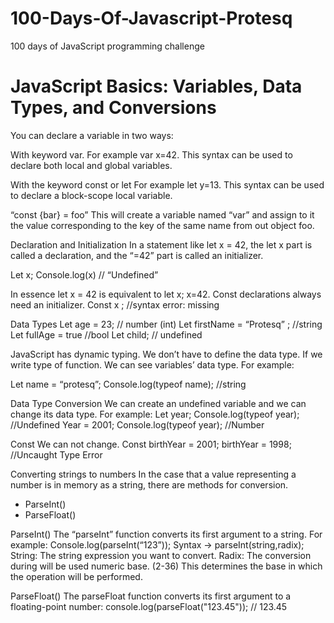 # 100-Days-Of-Javascript-Protesq
 100 days of JavaScript programming challenge


# JavaScript Basics: Variables, Data Types, and Conversions

You can declare a variable in two ways:

With keyword var. For example var x=42. This syntax can be used to declare both local and global variables. 

With the keyword const or let For example let y=13. This syntax can be used to declare a block-scope local variable.

“const {bar} = foo” This will create a variable named “var” and assign to it the value corresponding to the key of the same name from out object foo.

Declaration and Initialization
In a statement like let x = 42, the let x part is called a declaration, and the “=42” part is called an initializer.

Let x;
Console.log(x) // “Undefined”

In essence let x = 42 is equivalent to let x; x=42.
Const declarations always need an initializer.
Const x ; //syntax error: missing

Data Types
Let age = 23; // number (int)
Let firstName = “Protesq” ; //string
Let fullAge = true //bool
Let child; // undefined

JavaScript has dynamic typing. We don’t have to define the data type. 
If we write type of function. We can see variables’ data type.
For example:

Let name = “protesq”;
Console.log(typeof name); //string

Data Type Conversion
We can create an undefined variable and we can change its data type. 
For example:
Let year;
Console.log(typeof year); //Undefined
Year = 2001;
Console.log(typeof year); //Number

Const
We can not change.
Const birthYear = 2001;
birthYear = 1998; //Uncaught Type Error

Converting strings to numbers
In the case that a value representing a number is in memory as a string, there are methods for conversion.
- ParseInt()
- ParseFloat()

ParseInt()
The “parseInt” function converts its first argument to a string.
For example:
Console.log(parseInt(“123”));
Syntax -> parseInt(string,radix);
String: The string expression you want to convert. 
Radix: The conversion during will be used numeric base. (2-36) This determines the base in which the operation will be performed.

ParseFloat()
The parseFloat function converts its first argument to a floating-point number:
console.log(parseFloat("123.45")); // 123.45
